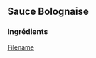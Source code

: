 ## Sauce Bolognaise

### Ingrédients

[Filename](../Ingredients/ingredients_bolognaise.md ':include')
